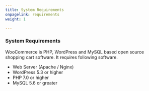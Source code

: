 ```yaml
---
title: System Requirements
onpagelink: requirements
weight: 1

---
```


### **System Requirements**

WooCommerce is PHP, WordPress and MySQL based open source shopping cart software. It requires following software.

- Web Server (Apache / Nginx)
- WordPress 5.3 or higher
- PHP 7.0 or higher
- MySQL 5.6 or greater
 
